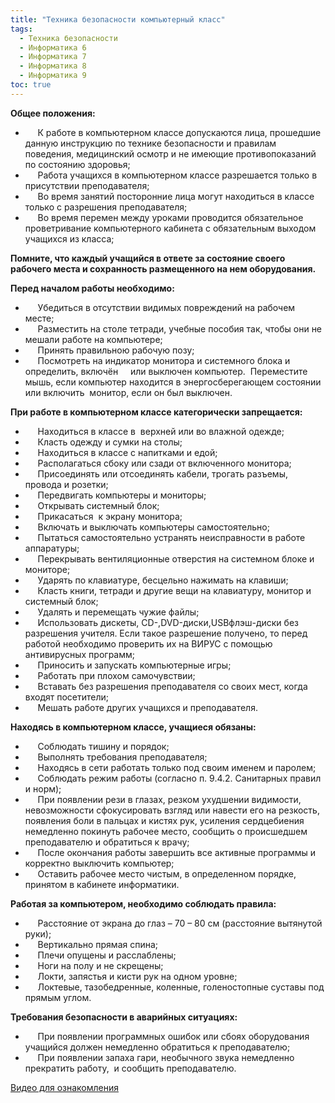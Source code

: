 ```yaml
---
title: "Техника безопасности компьютерный класс"
tags:
  - Техника безопасности
  - Информатика 6
  - Информатика 7
  - Информатика 8
  - Информатика 9
toc: true
---
```


**Общее положения:**

-         К работе в компьютерном классе допускаются лица, прошедшие данную инструкцию по технике безопасности и правилам поведения, медицинский осмотр и не имеющие противопоказаний по состоянию здоровья;
-        Работа учащихся в компьютерном классе разрешается только в присутствии преподавателя;
-        Во время занятий посторонние лица могут находиться в классе только с разрешения преподавателя;
-        Во время перемен между уроками проводится обязательное проветривание компьютерного кабинета с обязательным выходом учащихся из класса;

  **Помните, что каждый учащийся в ответе за состояние своего рабочего места и сохранность размещенного на нем оборудования.**

**Перед началом работы необходимо:**

-        Убедиться в отсутствии видимых повреждений на рабочем месте;
-        Разместить на столе тетради, учебные пособия так, чтобы они не мешали работе на компьютере;
-        Принять правильною рабочую позу;
-        Посмотреть на индикатор монитора и системного блока и определить, включён     или выключен компьютер.  Переместите мышь, если компьютер находится в энергосберегающем состоянии или включить  монитор, если он был выключен.

**При работе в компьютерном классе категорически запрещается:**

-        Находиться в классе в  верхней или во влажной одежде;
-        Класть одежду и сумки на столы;
-        Находиться в классе с напитками и едой;
-        Располагаться сбоку или сзади от включенного монитора;
-        Присоединять или отсоединять кабели, трогать разъемы, провода и розетки;
-        Передвигать компьютеры и мониторы;
-        Открывать системный блок;
-        Прикасаться  к экрану монитора;
-        Включать и выключать компьютеры самостоятельно;
-        Пытаться самостоятельно устранять неисправности в работе аппаратуры;
-        Перекрывать вентиляционные отверстия на системном блоке и мониторе;
-        Ударять по клавиатуре, бесцельно нажимать на клавиши;
-        Класть книги, тетради и другие вещи на клавиатуру, монитор и системный блок;
-        Удалять и перемещать чужие файлы;
-        Использовать дискеты, СD-,DVD\-диски,USBфлэш-диски без разрешения учителя. Если такое разрешение получено, то перед работой необходимо проверить их на ВИРУС с помощью антивирусных программ;
-        Приносить и запускать компьютерные игры;
-        Работать при плохом самочувствии;
-        Вставать без разрешения преподавателя со своих мест, когда входят посетители;
-        Мешать работе других учащихся и преподавателя.

**Находясь в компьютерном классе, учащиеся обязаны:**

-        Соблюдать тишину и порядок;
-        Выполнять требования преподавателя;
-        Находясь в сети работать только под своим именем и паролем;
-        Соблюдать режим работы (согласно п. 9.4.2. Санитарных правил и норм);
-        При появлении рези в глазах, резком ухудшении видимости, невозможности сфокусировать взгляд или навести его на резкость, появления боли в пальцах и кистях рук, усиления сердцебиения немедленно покинуть рабочее место, сообщить о происшедшем преподавателю и обратиться к врачу;
-        После окончания работы завершить все активные программы и корректно выключить компьютер;
-        Оставить рабочее место чистым, в определенном порядке, принятом в кабинете информатики.

**Работая за компьютером, необходимо соблюдать правила:**

-        Расстояние от экрана до глаз – 70 – 80 см (расстояние вытянутой руки);
-        Вертикально прямая спина;
-        Плечи опущены и расслаблены;
-        Ноги на полу и не скрещены;
-        Локти, запястья и кисти рук на одном уровне;
-        Локтевые, тазобедренные, коленные, голеностопные суставы под прямым углом.

**Требования безопасности в аварийных ситуациях:**

-        При появлении программных ошибок или сбоях оборудования учащийся должен немедленно обратиться к преподавателю;
-        При появлении запаха гари, необычного звука немедленно прекратить работу,  и сообщить преподавателю.

[Видео для ознакомления](https://www.youtube.com/watch?v=fWEOpHj_2Dk)